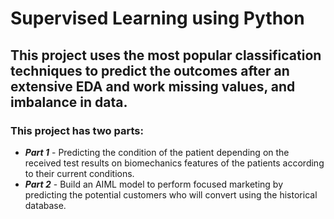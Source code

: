 # Supervised Learning using Python

## This project uses the most popular classification techniques to predict the outcomes after an extensive EDA and work missing values, and imbalance in data. 

### This project has two parts:
* ***Part 1*** - Predicting the condition of the patient depending on the received test results on biomechanics features of the patients according to their current conditions. 
* ***Part 2*** - Build an AIML model to perform focused marketing by predicting the potential customers who will convert using the historical database.
